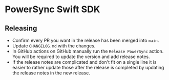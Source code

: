 # PowerSync Swift SDK

## Releasing

* Confirm every PR you want in the release has been merged into `main`.
* Update `CHANGELOG.md` with the changes.
* In GitHub actions on GitHub manually run the `Release PowerSync` action. You will be required to update the version and add release notes.
* If the release notes are complicated and don't fit on a single line it is easier to rather update those after the release is completed by updating the release notes in the new release.
